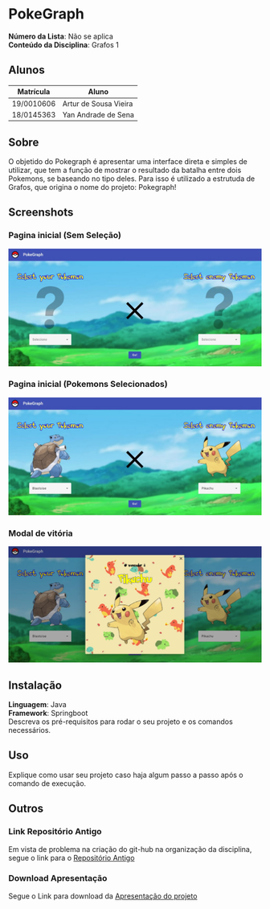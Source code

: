 # PokeGraph

**Número da Lista**: Não se aplica<br>
**Conteúdo da Disciplina**: Grafos 1<br>

## Alunos
|Matrícula | Aluno |
| -- | -- |
| 19/0010606 | Artur de Sousa Vieira |
| 18/0145363 |  Yan Andrade de Sena  |

## Sobre 
O objetido do Pokegraph é apresentar uma interface direta e simples de utilizar, que tem a função de mostrar o resultado
da batalha entre dois Pokemons, se baseando no tipo deles. Para isso é utilizado a estrutuda de Grafos, que origina 
o nome do projeto:
Pokegraph!

## Screenshots

### Pagina inicial (Sem Seleção)

![Pokemons não selecionados](assets-readme/pokemon-not-selected.jpeg) 

### Pagina inicial (Pokemons Selecionados)

![Pokemons selecionados](assets-readme/pokemon-selected.jpeg) 

### Modal de vitória

![Modal Vitória](assets-readme/modal-winner.jpeg) 

## Instalação 
**Linguagem**: Java<br>
**Framework**: Springboot<br>
Descreva os pré-requisitos para rodar o seu projeto e os comandos necessários.

## Uso 
Explique como usar seu projeto caso haja algum passo a passo após o comando de execução.

## Outros 

### Link Repositório Antigo
Em vista de problema na criação do git-hub na organização da disciplina,
segue o link para o [Repositório Antigo](https://github.com/yandrade1305/grafos1_pokegraph)

### Download Apresentação

Segue o Link para download da [Apresentação do projeto](assets-readme/apresentacao-pokegraph.mp4)
